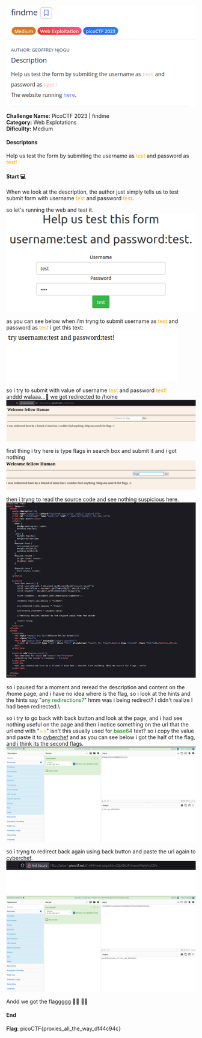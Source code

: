 <style>
r { color: Red }
o { color: Orange }
g { color: Green }
</style>
![image info](/assets/findme.png)

**Challenge Name:** PicoCTF 2023 | findme  
**Category:** Web Explotations\
**Dificullty:** Medium

#### Descriptons
Help us test the form by submiting the username as <o>test</o> and password as <o>test!</o>

#### Start 💻
When we look at the description, the author just simply tells us to test submit form with username <o>test</o> and password <o>test</o>.

so let's running the web and test it.
![image info](/assets/findme-1.png)

as you can see below when i'm tryng to submit username as <o>test</o> and password as <o>test</o> i get this text:
![image info](/assets/findme-2.png)
 
 so i try to submit with value of username <o>test</o> and password <o>test!</o>\
 anddd walaaa...🥳 we got redirected to /home
![image info](/assets/findme-3.png)
 
 first thing i try here is type flags in search box and submit it and i got nothing
![image info](/assets/findme-4.png)

then i tryng to read the source code and see nothing suspicious here.
![image info](/assets/findme-5.png)

so i paused for a moment and reread the description and content on the /home page, and i have no idea where is the flag, so i look at the hints and the hints say "<g>any redirections?</g>" hmm was i being redirect? i didn't realize I had been redirected.\

so i try to go back with back button and look at the page, and i had see nothing useful on the page and then i notice something on the url that the url end with "<o>==</o>" isn't this usually used for <g>base64</g> text? so i copy the value and paste it to [cyberchef](https://gchq.github.io/CyberChef/) and as you can see below i got the half of the flag, and i think its the second flags.
![image info](/assets/findme-7.png)

so i tryng to redirect back again using back button and paste the url again to [cyberchef](https://gchq.github.io/CyberChef/).
![image info](/assets/findme-8.png)
![image info](/assets/findme-9.png)

Andd we got the flaggggg 🏴‍☠️ 🏴‍☠️

#### End
**Flag**: picoCTF{proxies_all_the_way_df44c94c}
